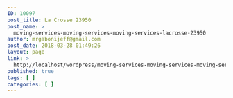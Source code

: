 ```yaml
---
ID: 10097
post_title: La Crosse 23950
post_name: >
  moving-services-moving-services-moving-services-lacrosse-23950
author: mrgabonijeff@gmail.com
post_date: 2018-03-28 01:49:26
layout: page
link: >
  http://localhost/wordpress/moving-services-moving-services-moving-services-lacrosse-23950/
published: true
tags: [ ]
categories: [ ]
---
```

